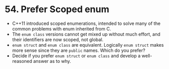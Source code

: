 # 54. Prefer Scoped enum

- C++11 introduced scoped enumerations, intended to solve many of the common problems with enum inherited from C.
- The `enum class` versions cannot get mixed up without much effort, and their identifiers are now scoped, not global.
- `enum struct` and `enum class` are equivalent. Logically `enum struct` makes more sense since they are `public` names. Which do you prefer?
- Decide if you prefer `enum struct` or `enum class` and develop a well-reasoned answer as to why.